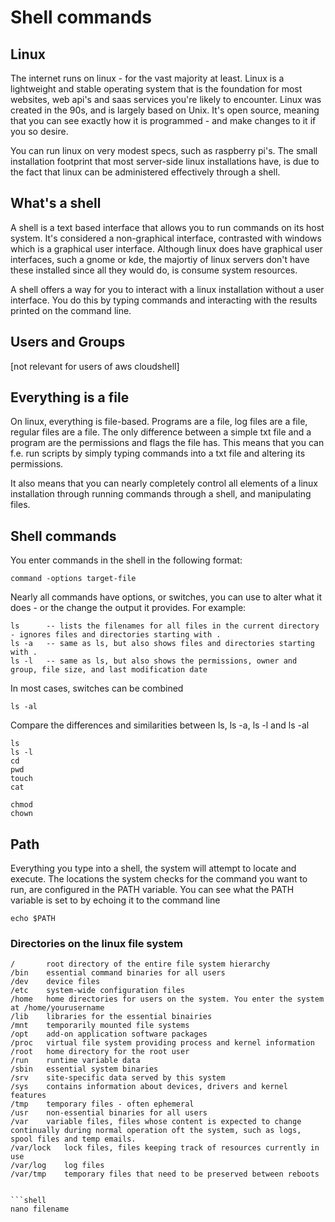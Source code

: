 # Shell commands


## Linux
The internet runs on linux - for the vast majority at least. Linux is a lightweight and stable operating system that is the foundation for most websites, web api's and saas services you're likely to encounter. Linux was created in the 90s, and is largely based on Unix. It's open source, meaning that you can see exactly how it is programmed - and make changes to it if you so desire. 

You can run linux on very modest specs, such as raspberry pi's. The small installation footprint that most server-side linux installations have, is due to the fact that linux can be administered effectively through a shell.

## What's a shell
A shell is a text based interface that allows you to run commands on its host system. It's considered a non-graphical interface, contrasted with windows which is a graphical user interface. Although linux does have graphical user interfaces, such a gnome or kde, the majortiy of linux servers don't have these installed since all they would do, is consume system resources.

A shell offers a way for you to interact with a linux installation without a user interface. You do this by typing commands and interacting with the results printed on the command line. 

## Users and Groups
[not relevant for users of aws cloudshell]

## Everything is a file
On linux, everything is file-based. Programs are a file, log files are a file, regular files are a file. The only difference between a simple txt file and a program are the permissions and flags the file has. This means that you can f.e. run scripts by simply typing commands into a txt file and altering its permissions. 

It also means that you can nearly completely control all elements of a linux installation through running commands through a shell, and manipulating files.


## Shell commands
You enter commands in the shell in the following format: 
```shell
command -options target-file
```
Nearly all commands have options, or switches, you can use to alter what it does - or the change the output it provides. For example: 
```shell
ls      -- lists the filenames for all files in the current directory - ignores files and directories starting with .
ls -a   -- same as ls, but also shows files and directories starting with . 
ls -l   -- same as ls, but also shows the permissions, owner and group, file size, and last modification date
```

In most cases, switches can be combined
```shell
ls -al
```
Compare the differences and similarities between ls, ls -a, ls -l and ls -al

```shell
ls
ls -l
cd 
pwd
touch
cat

chmod
chown
```

## Path
Everything you type into a shell, the system will attempt to locate and execute. The locations the system checks for the command you want to run, are configured in the PATH variable. You can see what the PATH variable is set to by echoing it to the command line
```shell
echo $PATH
```

### Directories on the linux file system
```shell
/       root directory of the entire file system hierarchy
/bin    essential command binaries for all users
/dev    device files
/etc    system-wide configuration files
/home   home directories for users on the system. You enter the system at /home/yourusername
/lib    libraries for the essential binairies
/mnt    temporarily mounted file systems    
/opt    add-on application software packages
/proc   virtual file system providing process and kernel information
/root   home directory for the root user
/run    runtime variable data
/sbin   essential system binaries
/srv    site-specific data served by this system
/sys    contains information about devices, drivers and kernel features
/tmp    temporary files - often ephemeral
/usr    non-essential binaries for all users
/var    variable files, files whose content is expected to change continually during normal operation oft the system, such as logs, spool files and temp emails.
/var/lock   lock files, files keeping track of resources currently in use
/var/log    log files
/var/tmp    temporary files that need to be preserved between reboots


```shell
nano filename
```
